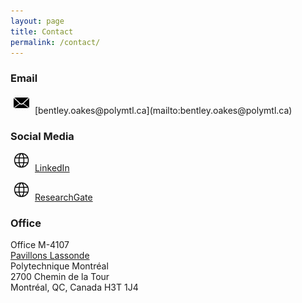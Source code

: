 ```yaml
---
layout: page
title: Contact
permalink: /contact/
---
```

### Email

<img alt="Email icon" src="/assets/images/icon-email-512.png" style="width:25px; margin: 0 5px 5px 5px;" />
[bentley.oakes@polymtl.ca](mailto:bentley.oakes@polymtl.ca)

### Social Media

<img alt="" src="/assets/images/web.png" style="width:25px; margin: 0 5px 5px 5px;" /> [LinkedIn](https://www.linkedin.com/in/bentley-oakes/)

<img alt="" src="/assets/images/web.png" style="width:25px; margin: 0 5px 5px 5px;" /> [ResearchGate](https://www.researchgate.net/profile/Bentley-Oakes)


### Office

Office M-4107  
[Pavillons Lassonde](https://www.polymtl.ca/renseignements-generaux/en/contact-information-access-maps/campus-map)  
Polytechnique Montréal  
2700 Chemin de la Tour  
Montréal, QC, Canada H3T 1J4  



